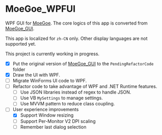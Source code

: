 # MoeGoe_WPFUI
WPF GUI for [MoeGoe](https://github.com/CjangCjengh/MoeGoe). The core logics of this app is converted from [MoeGoe_GUI](https://github.com/CjangCjengh/MoeGoe_GUI).

This app is localized for `zh-CN` only. Other display languages are not supported yet.

This project is currently working in progress. 

- [x] Put the original version of [MoeGoe_GUI](https://github.com/CjangCjengh/MoeGoe_GUI) to the `PendingRefactorCode` folder
- [x] Draw the UI with WPF.
- [ ] Migrate WinForms UI code to WPF.
- [ ] Refactor code to take advantage of WPF and .NET Runtime features. 
    - [ ] Use JSON libraries instead of regex to handle JSON.
    - [ ] Use VB `MySettings` to manage settings.
    - [ ] Use MVVM pattern to reduce class coupling.
- [ ] User experience improvements
    - [x] Support Window resizing
    - [ ] Support Per-Monitor V2 DPI scaling
    - [ ] Remember last dialog selection
